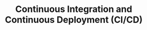 ---
type: "module"
title: "Continuous Integration and Continuous Deployment (CI/CD)"
description: "Learn the principles of CI/CD and how to implement them in your DevOps practices
with Kubernetes."
weight: 6
---
